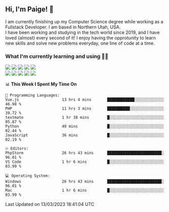 ## Hi, I'm Paige! :vulcan_salute:

I am currently finishing up my Computer Science degree while working as a Fullstack Developer. I am based in Northern Utah, USA. \
I have been working and studying in the tech world since 2019, and I have loved (almost) every second of it! I enjoy having the opprotunity to learn new skills and solve new problems everyday, one line of code at a time.  

### What I'm currently learning and using :woman_technologist:
![](https://img.shields.io/badge/Laravel-FF2D20?style=for-the-badge&logo=laravel&logoColor=white) 
![](https://img.shields.io/badge/PHP-777BB4?style=for-the-badge&logo=php&logoColor=white)
![](https://img.shields.io/badge/Vue.js-35495E?style=for-the-badge&logo=vuedotjs&logoColor=4FC08D) 
![](https://img.shields.io/badge/MySQL-005C84?style=for-the-badge&logo=mysql&logoColor=white) 
![](https://img.shields.io/badge/Tailwind_CSS-38B2AC?style=for-the-badge&logo=tailwind-css&logoColor=white) \
![](https://img.shields.io/badge/Python-FFD43B?style=for-the-badge&logo=python&logoColor=blue)
![](https://img.shields.io/badge/Django-092E20?style=for-the-badge&logo=django&logoColor=green)
![](https://img.shields.io/badge/Kotlin-0095D5?&style=for-the-badge&logo=kotlin&logoColor=white)
![](https://img.shields.io/badge/Java-ED8B00?style=for-the-badge&logo=java&logoColor=white)
![](https://img.shields.io/badge/Haskell-5D4F85?style=for-the-badge&logo=haskell&logoColor=white) 

<!--START_SECTION:waka-->
📊 **This Week I Spent My Time On** 

```text
💬 Programming Languages: 
Vue.js                   13 hrs 4 mins       ████████████░░░░░░░░░░░░░   46.98 % 
PHP                      11 hrs 3 mins       ██████████░░░░░░░░░░░░░░░   39.72 % 
textmate                 1 hr 38 mins        █░░░░░░░░░░░░░░░░░░░░░░░░   05.87 % 
Python                   40 mins             █░░░░░░░░░░░░░░░░░░░░░░░░   02.44 % 
JavaScript               36 mins             █░░░░░░░░░░░░░░░░░░░░░░░░   02.19 % 

🔥 Editors: 
PhpStorm                 26 hrs 43 mins      ████████████████████████░   96.01 % 
VS Code                  1 hr 6 mins         █░░░░░░░░░░░░░░░░░░░░░░░░   03.99 % 

💻 Operating System: 
Windows                  26 hrs 43 mins      ████████████████████████░   96.01 % 
Mac                      1 hr 6 mins         █░░░░░░░░░░░░░░░░░░░░░░░░   03.99 % 
```


 Last Updated on 13/03/2023 18:41:04 UTC
<!--END_SECTION:waka-->
